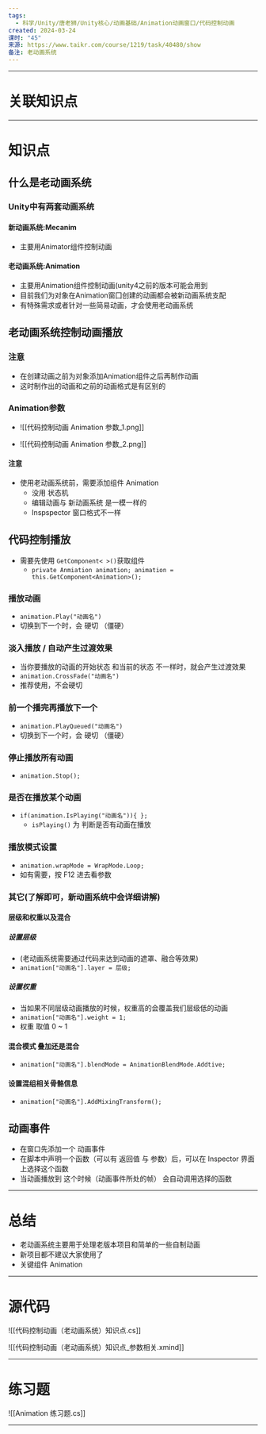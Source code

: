 ```yaml
---
tags:
  - 科学/Unity/唐老狮/Unity核心/动画基础/Animation动画窗口/代码控制动画
created: 2024-03-24
课时: "45"
来源: https://www.taikr.com/course/1219/task/40480/show
备注: 老动画系统
---
```


---
# 关联知识点



---
# 知识点

## 什么是老动画系统

### Unity中有两套动画系统
#### 新动画系统:Mecanim

- 主要用Animator组件控制动画
#### 老动画系统:Animation

- 主要用Animation组件控制动画(unity4之前的版本可能会用到
- 目前我们为对象在Animation窗囗创建的动画都会被新动画系统支配
- 有特殊需求或者针对一些简易动画，才会使用老动画系统
## 老动画系统控制动画播放
### 注意

- 在创建动画之前为对象添加Animation组件之后再制作动画
- 这时制作出的动画和之前的动画格式是有区别的

### Animation参数

- ![[代码控制动画 Animation 参数_1.png]]

- ![[代码控制动画 Animation 参数_2.png]]
#### 注意

- 使用老动画系统前，需要添加组件 Animation
	- 没用 状态机
	- 编辑动画与 新动画系统 是一模一样的
	- Inspspector 窗口格式不一样
## 代码控制播放

- 需要先使用 `GetComponent< >()`获取组件
	- `private Anmiation animation; animation = this.GetComponent<Animation>();`
### 播放动画

- `animation.Play("动画名")`
- 切换到下一个时，会 硬切 （僵硬）
### 淡入播放 / 自动产生过渡效果

- 当你要播放的动画的开始状态 和当前的状态 不一样时，就会产生过渡效果
- `animation.CrossFade("动画名")`
- 推荐使用，不会硬切
### 前一个播完再播放下一个

- `animation.PlayQueued("动画名")`
- 切换到下一个时，会 硬切 （僵硬）
### 停止播放所有动画

- `animation.Stop();`
### 是否在播放某个动画

- `if(animation.IsPlaying("动画名")){ };`
	- `isPlaying()` 为 判断是否有动画在播放
### 播放模式设置

- `animation.wrapMode = WrapMode.Loop;`
- 如有需要，按 F12 进去看参数
### 其它(了解即可，新动画系统中会详细讲解)

#### 层级和权重以及混合

##### 设置层级

- (老动画系统需要通过代码来达到动画的遮罩、融合等效果)
- `animation["动画名"].layer = 层级;`
##### 设置权重

- 当如果不同层级动画播放的时候，权重高的会覆盖我们层级低的动画
- `animation["动画名"].weight = 1;`
- 权重 取值 0 ~ 1
#### 混合模式 叠加还是混合

- `animation["动画名"].blendMode = AnimationBlendMode.Addtive;`
#### 设置混组相关骨骼信息

- `animation["动画名"].AddMixingTransform();`
## 动画事件

- 在窗口先添加一个 动画事件
- 在脚本中声明一个函数（可以有 返回值 与 参数）后，可以在 Inspector 界面 上选择这个函数
- 当动画播放到 这个时候（动画事件所处的帧） 会自动调用选择的函数

---
# 总结

- 老动画系统主要用于处理老版本项目和简单的一些自制动画
- 新项目都不建议大家使用了
- 关键组件  Animation

---
# 源代码

![[代码控制动画（老动画系统）知识点.cs]]

![[代码控制动画（老动画系统）知识点_参数相关.xmind]]

---
# 练习题

![[Animation 练习题.cs]]

---
